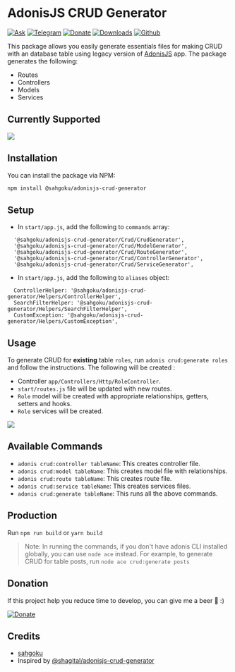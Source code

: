# AdonisJS CRUD Generator

[![Ask](https://img.shields.io/badge/Ask%20me-anything-1abc9c.svg)](mailto:contact@jauressah.com)
[![Telegram](https://img.shields.io/badge/Telegram-2CA5E0?&logo=telegram)](https://t.me/anikicommunity)
[![Donate](https://img.shields.io/badge/Donate-Beer-green.svg)](http://www.buymeacoffee.com/sahgoku)
[![Downloads](https://img.shields.io/npm/dt/@sahgoku/adonisjs-crud-generator)]()
[![Github](https://img.shields.io/badge/GitHub-100000?&logo=github&logoColor=white)](https://github.com/sahgoku/sahgoku-adonisjs-crud-generator)

This package allows you easily generate essentials files for making CRUD with an database table using legacy version
of [AdonisJS](https://legacy.adonisjs.com) app. The package generates the following:

- Routes
- Controllers
- Models
- Services

## Currently Supported

[comment]: <> (- MySQL)

![](https://img.shields.io/badge/PostgreSQL-316192?style=for-the-badge&logo=postgresql&logoColor=white)

[comment]: <> (- SQLite)

## Installation

You can install the package via NPM:

``` bash
npm install @sahgoku/adonisjs-crud-generator
```

## Setup

- In `start/app.js`, add the following to `commands` array:

```
  '@sahgoku/adonisjs-crud-generator/Crud/CrudGenerator',
  '@sahgoku/adonisjs-crud-generator/Crud/ModelGenerator',
  '@sahgoku/adonisjs-crud-generator/Crud/RouteGenerator',
  '@sahgoku/adonisjs-crud-generator/Crud/ControllerGenerator',
  '@sahgoku/adonisjs-crud-generator/Crud/ServiceGenerator',
```

- In `start/app.js`, add the following to `aliases` object:

```
  ControllerHelper: '@sahgoku/adonisjs-crud-generator/Helpers/ControllerHelper',
  SearchFilterHelper: '@sahgoku/adonisjs-crud-generator/Helpers/SearchFilterHelper',
  CustomException: '@sahgoku/adonisjs-crud-generator/Helpers/CustomException',
```

## Usage

To generate CRUD for **existing** table `roles`, run `adonis crud:generate roles` and follow the instructions. The following
will be created :

- Controller `app/Controllers/Http/RoleController`.
- `start/routes.js` file will be updated with new routes.
- `Role` model will be created with appropriate relationships, getters, setters and hooks.
- `Role` services will be created.

![](https://www.jauressah.com/wp-content/uploads/2021/06/render1624560390499.gif)

## Available Commands

- `adonis crud:controller tableName`: This creates controller file.
- `adonis crud:model tableName`: This creates model file with relationships.
- `adonis crud:route tableName`: This creates route file.
- `adonis crud:service tableName`: This creates services files.
- `adonis crud:generate tableName`: This runs all the above commands.

[comment]: <> (## Options)

[comment]: <> (- `--connection`: This option allows you specify which DB connection to use for the command e.g)

[comment]: <> (  `adonis crud:controller tableName --connection=sqlite`)

[comment]: <> (>NB: The connection must have been defined in `config/database.js`)

## Production

Run `npm run build` or `yarn build`

> Note: In running the commands, if you don't have adonis CLI installed globally, you can use `node ace` instead. For example, to generate CRUD for table posts, run `node ace crud:generate posts`

## Donation

If this project help you reduce time to develop, you can give me a beer 🍺 :)

[![Donate](https://img.shields.io/badge/Donate-Beer-green.svg)](http://www.buymeacoffee.com/?via=sahgoku)

## Credits

- [sahgoku](https://github.com/sahgoku)
- Inspired by [@shagital/adonisjs-crud-generator](https://github.com/Shagital/adonisjs-crud-generator)
